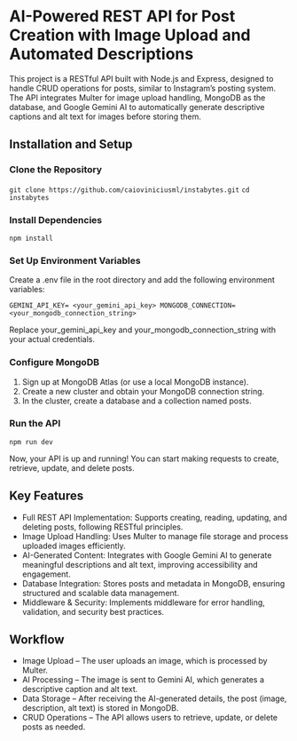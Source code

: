 # AI-Powered REST API for Post Creation with Image Upload and Automated Descriptions

This project is a RESTful API built with Node.js and Express, designed to handle CRUD operations for posts, similar to Instagram’s posting system. The API integrates Multer for image upload handling, MongoDB as the database, and Google Gemini AI to automatically generate descriptive captions and alt text for images before storing them.

## Installation and Setup
### Clone the Repository

`git clone https://github.com/caioviniciusml/instabytes.git`
`cd instabytes`

### Install Dependencies

`npm install`

### Set Up Environment Variables

Create a .env file in the root directory and add the following environment variables:

`GEMINI_API_KEY= <your_gemini_api_key>
MONGODB_CONNECTION= <your_mongodb_connection_string>`

Replace your_gemini_api_key and your_mongodb_connection_string with your actual credentials.

### Configure MongoDB

1. Sign up at MongoDB Atlas (or use a local MongoDB instance).
2. Create a new cluster and obtain your MongoDB connection string.
3. In the cluster, create a database and a collection named posts.

### Run the API

`npm run dev`

Now, your API is up and running! You can start making requests to create, retrieve, update, and delete posts.

## Key Features

* Full REST API Implementation: Supports creating, reading, updating, and deleting posts, following RESTful principles.
* Image Upload Handling: Uses Multer to manage file storage and process uploaded images efficiently.
* AI-Generated Content: Integrates with Google Gemini AI to generate meaningful descriptions and alt text, improving accessibility and engagement.
* Database Integration: Stores posts and metadata in MongoDB, ensuring structured and scalable data management.
* Middleware & Security: Implements middleware for error handling, validation, and security best practices.

## Workflow

* Image Upload – The user uploads an image, which is processed by Multer.
* AI Processing – The image is sent to Gemini AI, which generates a descriptive caption and alt text.
* Data Storage – After receiving the AI-generated details, the post (image, description, alt text) is stored in MongoDB.
* CRUD Operations – The API allows users to retrieve, update, or delete posts as needed.
